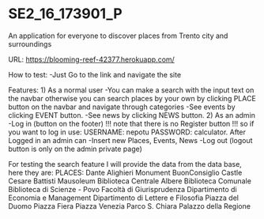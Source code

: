 # SE2_16_173901_P
An application for everyone to discover places from Trento city and surroundings

URL: https://blooming-reef-42377.herokuapp.com/

How to test: -Just Go to the link and navigate the site

Features: 1) As a normal user -You can make a search with the input text on the navbar otherwise you can search places by your own by clicking PLACE button on the navbar and navigate through categories -See events by clicking EVENT button. -See news by clicking NEWS button. 2) As an admin -Log in (button on the footer) !!! note that there is no Register button !!! so if you want to log in use: USERNAME: nepotu PASSWORD: calculator. After Logged in an admin can -Insert new Places, Events, News -Log out (logout button is only on the admin private page)

For testing the search feature I will provide the data from the data base, here they are:
PLACES:
Dante Alighieri Monument
 BuonConsiglio Castle
 Cesare Battisti Mausoleum
 Biblioteca Centrale Albere
 Biblioteca Comunale
 Biblioteca di Scienze - Povo
 Facoltà di Giurisprudenza
 Dipartimento di Economia e Management
 Dipartimento di Lettere e Filosofia
 Piazza del Duomo
 Piazza Fiera
 Piazza Venezia
 Parco S. Chiara
 Palazzo della Regione




